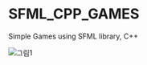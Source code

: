 # SFML_CPP_GAMES

Simple Games using SFML library, C++

![그림1](https://github.com/gydnjsdl426/SFML_CPP_GAMES/assets/51254788/55612187-b9b6-4ecc-89e8-ff0c86dd372f)
